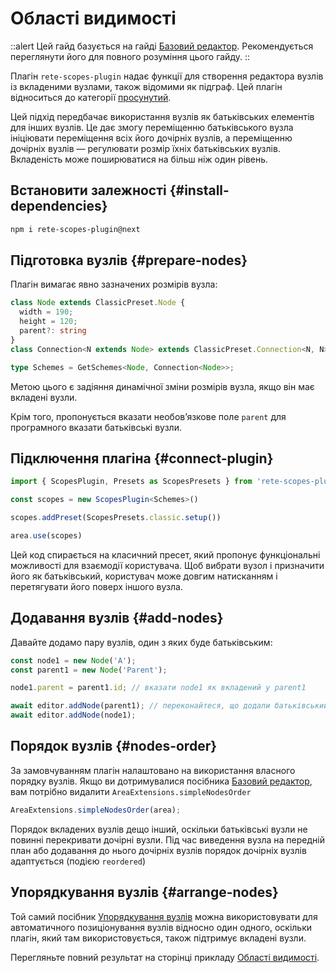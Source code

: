 # Області видимості

::alert
Цей гайд базується на гайді [Базовий редактор](/uk/docs/guides/basic). Рекомендується переглянути його для повного розуміння цього гайду.
::

Плагін `rete-scopes-plugin` надає функції для створення редактора вузлів із вкладеними вузлами, також відомими як підграф. Цей плагін відноситься до категорії [просунутий](/uk/docs/licensing).

Цей підхід передбачає використання вузлів як батьківських елементів для інших вузлів. Це дає змогу переміщенню батьківського вузла ініціювати переміщення всіх його дочірніх вузлів, а переміщенню дочірніх вузлів — регулювати розмір їхніх батьківських вузлів. Вкладеність може поширюватися на більш ніж один рівень.

## Встановити залежності {#install-dependencies}

```bash
npm i rete-scopes-plugin@next
```

## Підготовка вузлів {#prepare-nodes}

Плагін вимагає явно зазначених розмірів вузла:

```ts
class Node extends ClassicPreset.Node {
  width = 190;
  height = 120;
  parent?: string
}
class Connection<N extends Node> extends ClassicPreset.Connection<N, N> {}

type Schemes = GetSchemes<Node, Connection<Node>>;
```

Метою цього є задіяння динамічної зміни розмірів вузла, якщо він має вкладені вузли.

Крім того, пропонується вказати необов’язкове поле `parent` для програмного вказати батьківські вузли.

## Підключення плагіна {#connect-plugin}

```ts
import { ScopesPlugin, Presets as ScopesPresets } from 'rete-scopes-plugin'

const scopes = new ScopesPlugin<Schemes>()

scopes.addPreset(ScopesPresets.classic.setup())

area.use(scopes)
```

Цей код спирається на класичний пресет, який пропонує функціональні можливості для взаємодії користувача. Щоб вибрати вузол і призначити його як батьківський, користувач може довгим натисканням і перетягувати його поверх іншого вузла.

## Додавання вузлів {#add-nodes}

Давайте додамо пару вузлів, один з яких буде батьківським:

```ts
const node1 = new Node('A');
const parent1 = new Node('Parent');

node1.parent = parent1.id; // вказати node1 як вкладений у parent1

await editor.addNode(parent1); // переконайтеся, що додали батьківський вузол перед додаванням його дочірнього вузла
await editor.addNode(node1);
```

## Порядок вузлів {#nodes-order}

За замовчуванням плагін налаштовано на використання власного порядку вузлів. Якщо ви дотримувалися посібника [Базовий редактор](/uk/examples/guides/basic), вам потрібно видалити `AreaExtensions.simpleNodesOrder`

```ts
AreaExtensions.simpleNodesOrder(area);
```

Порядок вкладених вузлів дещо інший, оскільки батьківські вузли не повинні перекривати дочірні вузли. Під час виведення вузла на передній план або додавання до нього дочірніх вузлів порядок дочірніх вузлів адаптується (подією `reordered`)

## Упорядкування вузлів {#arrange-nodes}

Той самий посібник [Упорядкування вузлів](/uk/docs/guides/arrange) можна використовувати для автоматичного позиціонування вузлів відносно один одного, оскільки плагін, який там використовується, також підтримує вкладені вузли.

Перегляньте повний результат на сторінці прикладу [Області видимості](/uk/examples/scopes).
